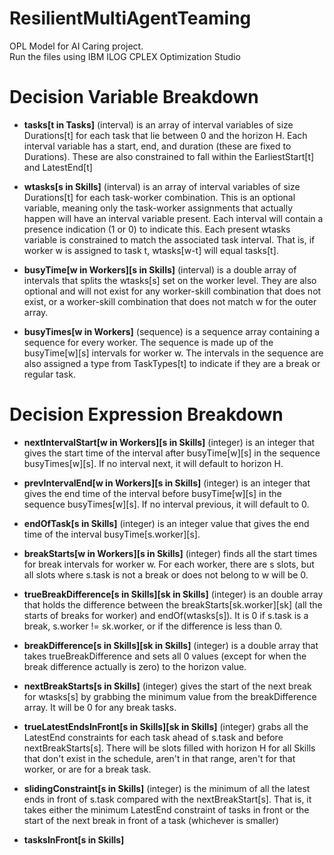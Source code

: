 # ResilientMultiAgentTeaming

OPL Model for AI Caring project.  
Run the files using IBM ILOG CPLEX Optimization Studio

# Decision Variable Breakdown

- **tasks[t in Tasks]** (interval) is an array of interval variables of size Durations[t] for each task that lie between 0 and the horizon H. Each interval variable has a start, end, and duration (these are fixed to Durations).  These are also constrained to fall within the EarliestStart[t] and LatestEnd[t]

- **wtasks[s in Skills]** (interval) is an array of interval variables of size Durations[t] for each task-worker combination.  This is an optional variable, meaning only the task-worker assignments that actually happen will have an interval variable present.  Each interval will contain a presence indication (1 or 0) to indicate this.  Each present wtasks variable is constrained to match the associated task interval.  That is, if worker w is assigned to task t, wtasks[w-t] will equal tasks[t].

- **busyTime[w in Workers][s in Skills]** (interval) is a double array of intervals that splits the wtasks[s] set on the worker level.  They are also optional and will not exist for any worker-skill combination that does not exist, or a worker-skill combination that does not match w for the outer array.

- **busyTimes[w in Workers]** (sequence) is a sequence array containing a sequence for every worker.  The sequence is made up of the busyTime[w][s] intervals for worker w.  The intervals in the sequence are also assigned a type from TaskTypes[t] to indicate if they are a break or regular task.

# Decision Expression Breakdown

- **nextIntervalStart[w in Workers][s in Skills]** (integer) is an integer that gives the start time of the interval after busyTime[w][s] in the sequence busyTimes[w][s].  If no interval next, it will default to horizon H.

- **prevIntervalEnd[w in Workers][s in Skills]** (integer) is an integer that gives the end time of the interval before busyTime[w][s] in the sequence busyTimes[w][s].  If no interval previous, it will default to 0. 

- **endOfTask[s in Skills]** (integer) is an integer value that gives the end time of the interval busyTime[s.worker][s].

- **breakStarts[w in Workers][s in Skills]** (integer) finds all the start times for break intervals for worker w.  For each worker, there are s slots, but all slots where s.task is not a break or does not belong to w will be 0.

- **trueBreakDifference[s in Skills][sk in Skills]** (integer) is an double array that holds the difference between the breakStarts[sk.worker][sk] (all the starts of breaks for worker) and endOf(wtasks[s]).  It is 0 if s.task is a break, s.worker != sk.worker, or if the difference is less than 0.

- **breakDifference[s in Skills][sk in Skills]** (integer) is a double array that takes trueBreakDifference and sets all 0 values (except for when the break difference actually is zero) to the horizon value.  

- **nextBreakStarts[s in Skills]** (integer) gives the start of the next break for wtasks[s] by grabbing the minimum value from the breakDifference array.  It will be 0 for any break tasks.

- **trueLatestEndsInFront[s in Skills][sk in Skills]** (integer) grabs all the LatestEnd constraints for each task ahead of s.task and before nextBreakStarts[s].  There will be slots filled with horizon H for all Skills that don't exist in the schedule, aren't in that range, aren't for that worker, or are for a break task.

- **slidingConstraint[s in Skills]** (integer) is the minimum of all the latest ends in front of s.task compared with the nextBreakStart[s].  That is, it takes either the minimum LatestEnd constraint of tasks in front or the start of the next break in front of a task (whichever is smaller)

- **tasksInFront[s in Skills]**





